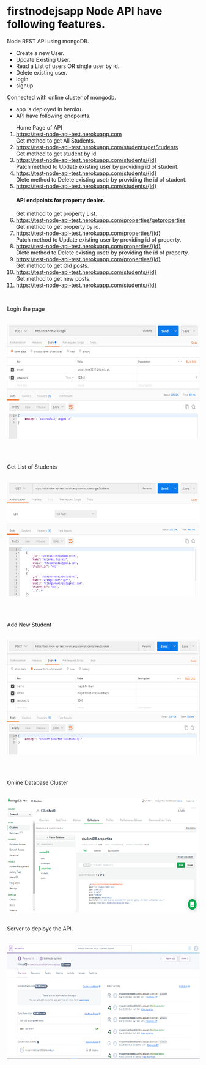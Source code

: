 # firstnodejsapp Node API have following features.
Node REST API using mongoDB.
<ul>
 <li>Create a new User.</li>
<li>Update Existing User.</li>
<li>Read  a List of users OR single user by id.</li>
<li>Delete existing user.</li>
<li>login</li>
<li>signup</li>
</ul>

Connected with online cluster of mongodb.
<ul>
  <li>app is deployed in heroku.</li>
  <li>API have following endpoints.</li>
</ul>
<ol>
  Home Page of API
  <li><a href = "https://test-node-api-test.herokuapp.com/">https://test-node-api-test.herokuapp.com</a></li>
  Get method to get All Students.
  <li><a href = "https://test-node-api-test.herokuapp.com/students/getStudents">https://test-node-api-test.herokuapp.com/students/getStudents</a></li>
  Get method to get student by id.
  <li><a href = "https://test-node-api-test.herokuapp.com/students/{id}">https://test-node-api-test.herokuapp.com/students/{id}</a></li>
  Patch method to Update existing user by providing id of student.
  <li><a href = "https://test-node-api-test.herokuapp.com/students/{id}">https://test-node-api-test.herokuapp.com/students/{id}</a></li>
  Dlete method to Delete existing usetr by providing the id of student.
  <li><a href = "https://test-node-api-test.herokuapp.com/students/{id}">https://test-node-api-test.herokuapp.com/students/{id}</a></li>
  <h4> API endpoints for property dealer.</h4>
  Get method to get property List.
  <li><a href = "https://test-node-api-test.herokuapp.com/properties/getproperties">https://test-node-api-test.herokuapp.com/properties/getproperties</a></li>
  Get method to get property by id.
  <li><a href = "https://test-node-api-test.herokuapp.com/properties/{id}">https://test-node-api-test.herokuapp.com/properties/{id}</a></li>
  Patch method to Update existing user by providing id of property.
  <li><a href = "https://test-node-api-test.herokuapp.com/properties/{id}">https://test-node-api-test.herokuapp.com/properties/{id}</a></li>
  Dlete method to Delete existing usetr by providing the id of property.
  <li><a href = "https://test-node-api-test.herokuapp.com/properties/{id}">https://test-node-api-test.herokuapp.com/properties/{id}</a></li>
  Get method to get Old posts.
  <li><a href = "https://test-node-api-test.herokuapp.com/posts/oldposts">https://test-node-api-test.herokuapp.com/students/{id}</a></li>
  Get method to get new posts.
  <li><a href = "https://test-node-api-test.herokuapp.com/posts/newPosts">https://test-node-api-test.herokuapp.com/students/{id}</a></li>
</ol>  

<br><p>Login the page</p><br>
<img src="assets/login.png" width="700" height="300"><br>
<br>

<br><p>Get List of Students</p><br>
<img src="assets/getstudents.PNG" width="700" height="300"><br>
<br>

<br><p>Add New Student</p><br>
<img src="assets/newstudent.PNG" width="700" height="300"><br>
<br>

<br><p>Online Database Cluster</p><br>
<img src="assets/mongoDB.PNG" width="700" height="300"><br>
<br>

<p>Server to deploye the API.</p><br>
<img src="assets/heroku.PNG" width="700" height="300"><br>
